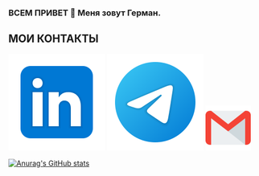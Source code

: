 ### ВСЕМ ПРИВЕТ 👋 Меня зовут Герман. 

## МОИ КОНТАКТЫ
[<img src="./svg/Linkedin.svg">](https://www.linkedin.com/in/garartg/)
[<img src="./svg/telegram.svg">](https://t.me/gerarg)
[<img src="./svg/gmail.svg" width="90px" height="90px">](mailto:aptypob@mail.ru)

[![Anurag's GitHub stats](https://github-readme-stats.vercel.app/api?username=ecmek&theme=dark)](https://github.com/anuraghazra/github-readme-stats)
